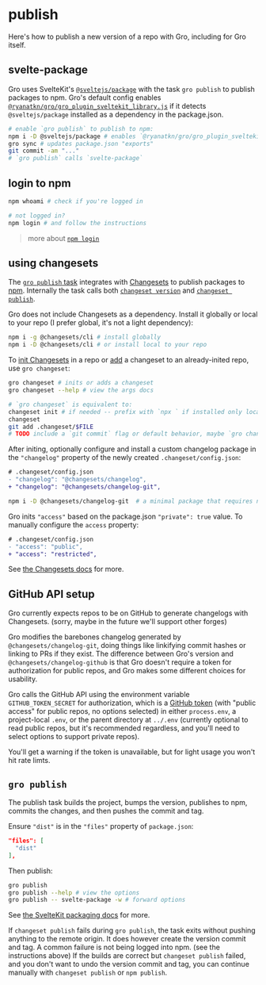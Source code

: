 # publish

Here's how to publish a new version of a repo with Gro, including for Gro itself.

## svelte-package

Gro uses SvelteKit's [`@sveltejs/package`](https://kit.svelte.dev/docs/packaging)
with the task `gro publish` to publish packages to npm.
Gro's default config enables [`@ryanatkn/gro/gro_plugin_sveltekit_library.js`](../gro_plugin_sveltekit_library.ts)
if it detects `@sveltejs/package` installed as a dependency in the package.json.

```bash
# enable `gro publish` to publish to npm:
npm i -D @sveltejs/package # enables `@ryanatkn/gro/gro_plugin_sveltekit_library.js`
gro sync # updates package.json "exports"
git commit -am "..."
# `gro publish` calls `svelte-package`
```

## login to npm

```bash
npm whoami # check if you're logged in

# not logged in?
npm login # and follow the instructions
```

> more about [`npm login`](https://docs.npmjs.com/v6/commands/npm-adduser)

## using changesets

The [`gro publish` task](https://github.com/ryanatkn/gro/blob/main/src/lib/publish.task.ts)
integrates with [Changesets](https://github.com/changesets/changesets)
to publish packages to [npm](https://npmjs.com/). Internally the task calls both
[`changeset version`](https://github.com/changesets/changesets/blob/main/packages/README.md#version)
and
[`changeset publish`](https://github.com/changesets/changesets/blob/main/packages/README.md#publish).

Gro does not include Changesets as a dependency.
Install it globally or local to your repo
(I prefer global, it's not a light dependency):

```bash
npm i -g @changesets/cli # install globally
npm i -D @changesets/cli # or install local to your repo
```

To [init Changesets](https://github.com/changesets/changesets/blob/main/packages/README.md#init)
in a repo or [add](https://github.com/changesets/changesets/blob/main/packages/README.md#add)
a changeset to an already-inited repo, use `gro changeset`:

```bash
gro changeset # inits or adds a changeset
gro changeset --help # view the args docs

# `gro changeset` is equivalent to:
changeset init # if needed -- prefix with `npx ` if installed only locally
changeset
git add .changeset/$FILE
# TODO include a `git commit` flag or default behavior, maybe `gro changeset "message"`
```

After initing, optionally configure and install a custom changelog package
in the `"changelog"` property of the newly created `.changeset/config.json`:

```diff
# .changeset/config.json
- "changelog": "@changesets/changelog",
+ "changelog": "@changesets/changelog-git",
```

```bash
npm i -D @changesets/changelog-git  # a minimal package that requires no GitHub auth
```

Gro inits `"access"` based on the package.json `"private": true` value.
To manually configure the `access` property:

```diff
# .changeset/config.json
- "access": "public",
+ "access": "restricted",
```

See [the Changesets docs](https://github.com/changesets/changesets) for more.

## GitHub API setup

Gro currently expects repos to be on GitHub to generate changelogs with Changesets.
(sorry, maybe in the future we'll support other forges)

Gro modifies the barebones changelog generated by `@changesets/changelog-git`,
doing things like linkifying commit hashes or linking to PRs if they exist.
The difference between Gro's version and `@changesets/changelog-github` is that Gro
doesn't require a token for authorization for public repos,
and Gro makes some different choices for usability.

Gro calls the GitHub API using the environment variable `GITHUB_TOKEN_SECRET` for authorization,
which is a [GitHub token](https://github.com/settings/tokens)
(with "public access" for public repos, no options selected)
in either `process.env`, a project-local `.env`, or the parent directory at `../.env`
(currently optional to read public repos, but it's recommended regardless,
and you'll need to select options to support private repos).

You'll get a warning if the token is unavailable, but for light usage you won't hit rate limts.

## `gro publish`

The publish task builds the project, bumps the version, publishes to npm,
commits the changes, and then pushes the commit and tag.

Ensure `"dist"` is in the `"files"` property of `package.json`:

```json
"files": [
  "dist"
],
```

Then publish:

```bash
gro publish
gro publish --help # view the options
gro publish -- svelte-package -w # forward options
```

See [the SvelteKit packaging docs](https://kit.svelte.dev/docs/packaging) for more.

If `changeset publish` fails during `gro publish`,
the task exits without pushing anything to the remote origin.
It does however create the version commit and tag.
A common failure is not being logged into npm. (see the instructions above)
If the builds are correct but `changeset publish` failed,
and you don't want to undo the version commit and tag,
you can continue manually with `changeset publish` or `npm publish`.
